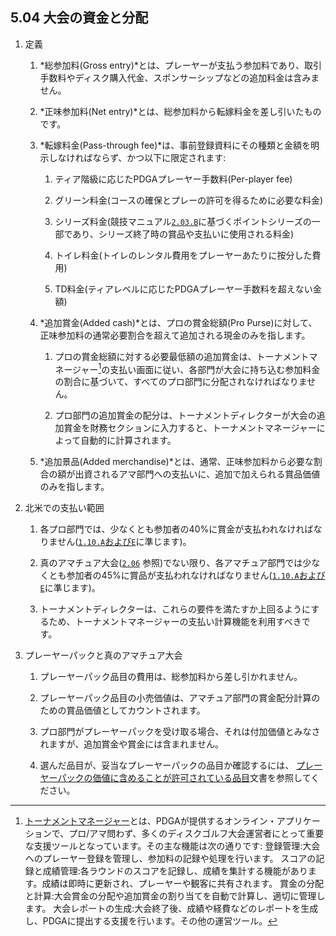 ## 5.04 大会の資金と分配

1. 定義

    1. *総参加料(Gross entry)*とは、プレーヤーが支払う参加料であり、取引手数料やディスク購入代金、スポンサーシップなどの追加料金は含みません。

    1. *正味参加料(Net entry)*とは、総参加料から転嫁料金を差し引いたものです。

    1. *転嫁料金(Pass-through fee)*は、事前登録資料にその種類と金額を明示しなければならず、かつ以下に限定されます:

        1. ティア階級に応じたPDGAプレーヤー手数料(Per-player fee)

        1. グリーン料金(コースの確保とプレーの許可を得るために必要な料金)

        1. シリーズ料金(競技マニュアル[`2.03.B`](#参加部門の例外)に基づくポイントシリーズの一部であり、シリーズ終了時の賞品や支払いに使用される料金)

        1. トイレ料金(トイレのレンタル費用をプレーヤーあたりに按分した費用)

        1. TD料金(ティアレベルに応じたPDGAプレーヤー手数料を超えない金額)

    1. *追加賞金(Added cash)*とは、プロの賞金総額(Pro Purse)に対して、正味参加料の通常必要割合を超えて追加される現金のみを指します。

        1. プロの賞金総額に対する必要最低額の追加賞金は、トーナメントマネージャー[^5.04.1]の支払い画面に従い、各部門が大会に持ち込む参加料金の割合に基づいて、すべてのプロ部門に分配されなければなりません。

        1. プロ部門の追加賞金の配分は、トーナメントディレクターが大会の追加賞金を財務セクションに入力すると、トーナメントマネージャーによって自動的に計算されます。

    1. *追加景品(Added merchandise)*とは、通常、正味参加料から必要な割合の額が出資されるアマ部門への支払いに、追加で加えられる賞品価値のみを指します。

1. 北米での支払い範囲

	1. 各プロ部門では、少なくとも参加者の40%に賞金が支払われなければなりません([`1.10.A`および`E`](#賞品の配布)に準じます)。

	1. 真のアマチュア大会([`2.06`](#真のアマチュア) 参照)でない限り、各アマチュア部門では少なくとも参加者の45%に賞品が支払われなければなりません([`1.10.A`および`E`](#賞品の配布)に準じます)。

	1. トーナメントディレクターは、これらの要件を満たすか上回るようにするため、トーナメントマネージャーの支払い計算機能を利用すべきです。

1. プレーヤーパックと真のアマチュア大会

	1. プレーヤーパック品目の費用は、総参加料から差し引かれません。

	1. プレーヤーパック品目の小売価値は、アマチュア部門の賞金配分計算のための賞品価値としてカウントされます。

	1. プロ部門がプレーヤーパックを受け取る場合、それは付加価値とみなされますが、追加賞金や賞金には含まれません。

	1. 選んだ品目が、妥当なプレーヤーパックの品目か確認するには、
    [プレーヤーパックの価値に含めることが許可されている品目](dgj/playerpack)文書を参照してください。


[^5.04.1]: [トーナメントマネージャー](https://www.pdga.com/help/tournament-management)とは、PDGAが提供するオンライン・アプリケーションで、プロ/アマ問わず、多くのディスクゴルフ大会運営者にとって重要な支援ツールとなっています。その主な機能は次の通りです:
登録管理:大会へのプレーヤー登録を管理し、参加料の記録や処理を行います。
スコアの記録と成績管理:各ラウンドのスコアを記録し、成績を集計する機能があります。成績は即時に更新され、プレーヤーや観客に共有されます。
賞金の分配と計算:大会賞金の分配や追加賞金の割り当てを自動で計算し、適切に管理します。
大会レポートの生成:大会終了後、成績や経費などのレポートを生成し、PDGAに提出する支援を行います。その他の運営ツール。
